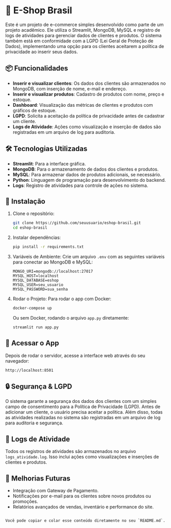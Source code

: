 # 🚀 E-Shop Brasil

Este é um projeto de e-commerce simples desenvolvido como parte de um projeto acadêmico. Ele utiliza o Streamlit, MongoDB, MySQL e registro de logs de atividades para gerenciar dados de clientes e produtos. O sistema também está em conformidade com a LGPD (Lei Geral de Proteção de Dados), implementando uma opção para os clientes aceitarem a política de privacidade ao inserir seus dados.

## 📦 Funcionalidades

- **Inserir e visualizar clientes**: Os dados dos clientes são armazenados no MongoDB, com inserção de nome, e-mail e endereço.
- **Inserir e visualizar produtos**: Cadastro de produtos com nome, preço e estoque.
- **Dashboard**: Visualização das métricas de clientes e produtos com gráficos de estoque.
- **LGPD**: Solicita a aceitação da política de privacidade antes de cadastrar um cliente.
- **Logs de Atividade**: Ações como visualização e inserção de dados são registradas em um arquivo de log para auditoria.

## 🛠️ Tecnologias Utilizadas

- **Streamlit**: Para a interface gráfica.
- **MongoDB**: Para o armazenamento de dados dos clientes e produtos.
- **MySQL**: Para armazenar dados de produtos adicionais, se necessário.
- **Python**: Linguagem de programação para desenvolvimento do backend.
- **Logs**: Registro de atividades para controle de ações no sistema.

## 📍 Instalação

1. Clone o repositório:
   ```bash
   git clone https://github.com/seuusuario/eshop-brasil.git
   cd eshop-brasil
   ```
2. Instalar dependências:
   ```bash
   pip install -r requirements.txt
   ```
3. Variáveis de Ambiente:
   Crie um arquivo `.env` com as seguintes variáveis para conectar ao MongoDB e MySQL:
   ```env
   MONGO_URI=mongodb://localhost:27017
   MYSQL_HOST=localhost
   MYSQL_DATABASE=eshop
   MYSQL_USER=seu_usuario
   MYSQL_PASSWORD=sua_senha
   ```
4. Rodar o Projeto:
   Para rodar o app com Docker:
   ```bash
   docker-compose up
   ```
   Ou sem Docker, rodando o arquivo `app.py` diretamente:
   ```bash
   streamlit run app.py
   ```

## 📱 Acessar o App

Depois de rodar o servidor, acesse a interface web através do seu navegador:
```
http://localhost:8501
```

## 🔒 Segurança & LGPD

O sistema garante a segurança dos dados dos clientes com um simples campo de consentimento para a Política de Privacidade (LGPD). Antes de adicionar um cliente, o usuário precisa aceitar a política. Além disso, todas as atividades realizadas no sistema são registradas em um arquivo de log para auditoria e segurança.

## 📝 Logs de Atividade

Todos os registros de atividades são armazenados no arquivo `logs_atividade.log`. Isso inclui ações como visualizações e inserções de clientes e produtos.

## 🎨 Melhorias Futuras

- Integração com Gateway de Pagamento.
- Notificações por e-mail para os clientes sobre novos produtos ou promoções.
- Relatórios avançados de vendas, inventário e performance do site.
```

Você pode copiar e colar esse conteúdo diretamente no seu `README.md`.
